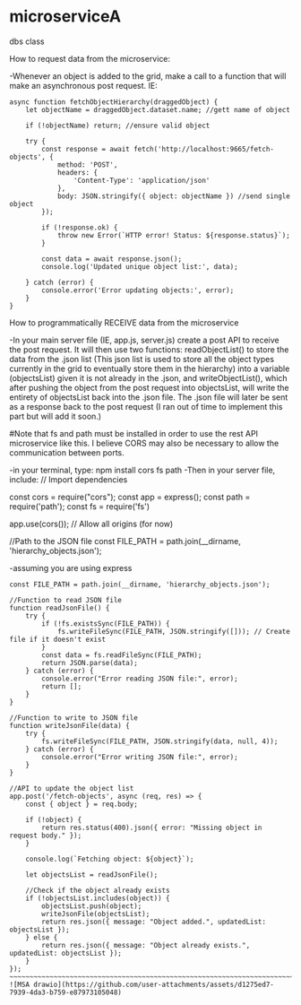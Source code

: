 # microserviceA
dbs class

How to request data from the microservice: 

-Whenever an object is added to the grid, make a call to a function that will make an asynchronous post request. IE:

~~~~~~~~~~~~~~~~~~~~~~~~~~~~~~~~~~~~~~~~~~~~~~~~~~~~~~~~~~~~~~~~~~~~~~~~~~~~~~~~~~~~~~~~~~~~~~~~~~~~~~~~~~~~~~
async function fetchObjectHierarchy(draggedObject) {
    let objectName = draggedObject.dataset.name; //gett name of object

    if (!objectName) return; //ensure valid object

    try {
        const response = await fetch('http://localhost:9665/fetch-objects', { 
            method: 'POST',
            headers: {
                'Content-Type': 'application/json'
            },
            body: JSON.stringify({ object: objectName }) //send single object
        });

        if (!response.ok) {
            throw new Error(`HTTP error! Status: ${response.status}`);
        }

        const data = await response.json();
        console.log('Updated unique object list:', data);
        
    } catch (error) {
        console.error('Error updating objects:', error);
    }
}

~~~~~~~~~~~~~~~~~~~~~~~~~~~~~~~~~~~~~~~~~~~~~~~~~~~~~~~~~~~~~~~~~~~~~~~~~~~~~~~~~~~~~~~~~~~~~~~~~~~~~~~~~~~~~~

How to programmatically RECEIVE data from the microservice 

-In your main server file (IE, app.js, server.js) create a post API to receive the post request. It will
then use two functions: readObjectList() to store the data from the .json list (This json list is used 
to store all the object types currently in the grid to eventually store them in the hierarchy) into a variable
(objectsList) given it is not already in the .json, and  writeObjectList(), which after pushing the object from 
the post request into objectsList, will write the entirety of objectsList back into the .json file. The .json
file will later be sent as a response back to the post request (I ran out of time to implement this part but 
will add it soon.) 

#Note that fs and path must be installed in order to use the rest API microservice like this. I believe
CORS may also be necessary to allow the communication between ports. 

-in your terminal, type: npm install cors fs path
-Then in your server file, include: 
// Import dependencies

const cors = require("cors");
const app = express();
const path = require('path');
const fs = require('fs')

app.use(cors()); // Allow all origins (for now)

//Path to the JSON file
const FILE_PATH = path.join(__dirname, 'hierarchy_objects.json');

-assuming you are using express 
~~~~~~~~~~~~~~~~~~~~~~~~~~~~~~~~~~~~~~~~~~~~~~~~~~~~~~~~~~~~~~~~~~~~~~~~~~~~~~~~~~~~~~~~~~~~~~~~~~~~~~~~~~~~~~
const FILE_PATH = path.join(__dirname, 'hierarchy_objects.json');

//Function to read JSON file
function readJsonFile() {
    try {
        if (!fs.existsSync(FILE_PATH)) {
            fs.writeFileSync(FILE_PATH, JSON.stringify([])); // Create file if it doesn't exist
        }
        const data = fs.readFileSync(FILE_PATH);
        return JSON.parse(data);
    } catch (error) {
        console.error("Error reading JSON file:", error);
        return [];
    }
}

//Function to write to JSON file
function writeJsonFile(data) {
    try {
        fs.writeFileSync(FILE_PATH, JSON.stringify(data, null, 4)); 
    } catch (error) {
        console.error("Error writing JSON file:", error);
    }
}

//API to update the object list
app.post('/fetch-objects', async (req, res) => {
    const { object } = req.body;
    
    if (!object) {
        return res.status(400).json({ error: "Missing object in request body." });
    }

    console.log(`Fetching object: ${object}`);

    let objectsList = readJsonFile();

    //Check if the object already exists
    if (!objectsList.includes(object)) {
        objectsList.push(object);
        writeJsonFile(objectsList);
        return res.json({ message: "Object added.", updatedList: objectsList });
    } else {
        return res.json({ message: "Object already exists.", updatedList: objectsList });
    }
});
~~~~~~~~~~~~~~~~~~~~~~~~~~~~~~~~~~~~~~~~~~~~~~~~~~~~~~~~~~~~~~~~~~~~~~~~~~~~~~~~~~~~~~~~~~~~~~
![MSA drawio](https://github.com/user-attachments/assets/d1275ed7-7939-4da3-b759-e87973105048)

